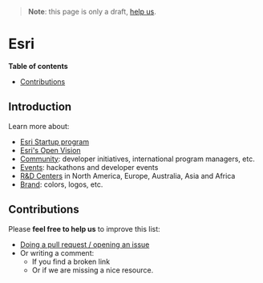 > **Note**: this page is only a draft, [help us](#contributions).

# Esri
<!-- START doctoc generated TOC please keep comment here to allow auto update -->
<!-- DON'T EDIT THIS SECTION, INSTEAD RE-RUN doctoc TO UPDATE -->
**Table of contents**

- [Contributions](#contributions)

<!-- END doctoc generated TOC please keep comment here to allow auto update -->

## Introduction

Learn more about:

* [Esri Startup program](startup-program/README.md)
* [Esri's Open Vision](open-vision/README.md)
* [Community](community/README.md): developer initiatives, international program managers, etc.
* [Events](events/README.md): hackathons and developer events
* [R&D Centers](r-and-d/README.md) in North America, Europe, Australia, Asia and Africa
* [Brand](brand/README.md): colors, logos, etc.

## Contributions
Please **feel free to help us** to improve this list:

* [Doing a pull request / opening an issue](https://github.com/hhkaos/awesome-arcgis#contributions)
* Or writing a comment:
  * If you find a broken link
  * Or if we are missing a nice resource.
